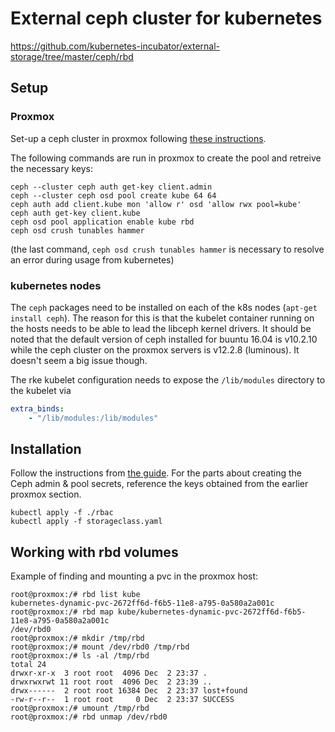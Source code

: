 # External ceph cluster for kubernetes

https://github.com/kubernetes-incubator/external-storage/tree/master/ceph/rbd

## Setup

### Proxmox

Set-up a ceph cluster in proxmox following [these instructions](https://pve.proxmox.com/pve-docs/chapter-pveceph.html).

The following commands are run in proxmox to create the pool and retreive the necessary keys:

```shell
ceph --cluster ceph auth get-key client.admin
ceph --cluster ceph osd pool create kube 64 64
ceph auth add client.kube mon 'allow r' osd 'allow rwx pool=kube'
ceph auth get-key client.kube
ceph osd pool application enable kube rbd
ceph osd crush tunables hammer
```

(the last command, `ceph osd crush tunables hammer` is necessary to resolve an error during usage from kubernetes)

### kubernetes nodes

The `ceph` packages need to be installed on each of the k8s nodes (`apt-get install ceph`).  The reason for this is that the kubelet container running on the hosts needs to be able to lead the libceph kernel drivers.  It should be noted that the default version of ceph installed for buuntu 16.04 is v10.2.10 while the ceph cluster on the proxmox servers is v12.2.8 (luminous).  It doesn't seem a big issue though.

The rke kubelet configuration needs to expose the `/lib/modules` directory to the kubelet via

```yaml
extra_binds:
    - "/lib/modules:/lib/modules"
```

## Installation

Follow the instructions from [the guide](https://github.com/kubernetes-incubator/external-storage/tree/master/ceph/rbd#test-instruction).  For the parts about creating the Ceph admin & pool secrets, reference the keys obtained from the earlier proxmox section.

```shell
kubectl apply -f ./rbac
kubectl apply -f storageclass.yaml
```

## Working with rbd volumes

Example of finding and mounting a pvc in the proxmox host:

```shell
root@proxmox:/# rbd list kube
kubernetes-dynamic-pvc-2672ff6d-f6b5-11e8-a795-0a580a2a001c
root@proxmox:/# rbd map kube/kubernetes-dynamic-pvc-2672ff6d-f6b5-11e8-a795-0a580a2a001c
/dev/rbd0
root@proxmox:/# mkdir /tmp/rbd
root@proxmox:/# mount /dev/rbd0 /tmp/rbd
root@proxmox:/# ls -al /tmp/rbd
total 24
drwxr-xr-x  3 root root  4096 Dec  2 23:37 .
drwxrwxrwt 11 root root  4096 Dec  2 23:39 ..
drwx------  2 root root 16384 Dec  2 23:37 lost+found
-rw-r--r--  1 root root     0 Dec  2 23:37 SUCCESS
root@proxmox:/# umount /tmp/rbd
root@proxmox:/# rbd unmap /dev/rbd0
```
